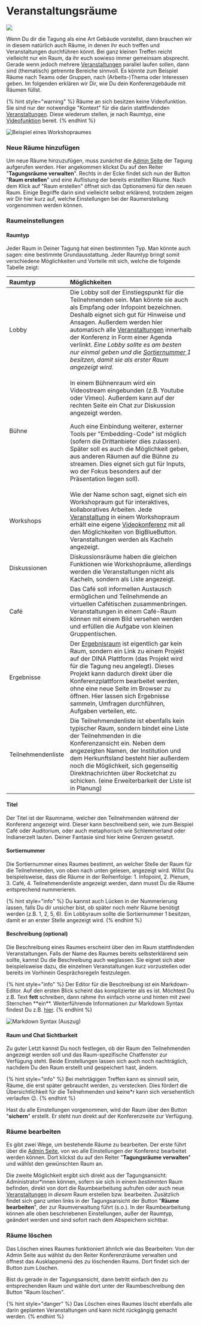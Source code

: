 # Veranstaltungsräume

![](../../.gitbook/assets/gitbook_nachrichten_750x320.jpg)

Wenn Du dir die Tagung als eine Art Gebäude vorstellst, dann brauchen wir in diesem natürlich auch Räume, in denen ihr euch treffen und Veranstaltungen durchführen könnt. Bei ganz kleinen Treffen reicht vielleicht nur ein Raum, da ihr euch sowieso immer gemeinsam absprecht. Gerade wenn jedoch mehrere [Veranstaltungen](../veranstaltungen-erstellen.md) parallel laufen sollen, dann sind \(thematisch\) getrennte Bereiche sinnvoll. Es könnte zum Beispiel Räume nach Teams oder Gruppen, nach \(Arbeits-\)Thema oder Interessen geben. Im folgenden erklären wir Dir, wie Du dein Konferenzgebäude mit Räumen füllst.

{% hint style="warning" %}
Räume an sich besitzen keine Videofunktion. Sie sind nur der notwendige "Kontext" für die darin stattfindenden [Veranstaltungen](../veranstaltungen-erstellen.md). Diese wiederum stellen, je nach Raumtyp, eine [Videofunktion](../bigbluebutton/) bereit.
{% endhint %}

![Beispiel eines Workshopraumes](../../.gitbook/assets/workshopraum.png)

### Neue Räume hinzufügen

Um neue Räume hinzuzufügen, muss zunächst die [Admin Seite](../admin-page.md) der Tagung aufgerufen werden. Hier angekommen klickst Du auf den Reiter "**Tagungsräume verwalten**". Rechts in der Ecke findet sich nun der Button "**Raum erstellen**" und eine Auflistung der bereits erstellten Räume. Nach dem Klick auf "Raum erstellen" öffnet sich das Optionsmenü für den neuen Raum. Einige Begriffe darin sind vielleicht selbst erklärend, trotzdem zeigen wir Dir hier kurz auf, welche Einstellungen bei der Raumerstellung vorgenommen werden können.

### Raumeinstellungen

#### Raumtyp

Jeder Raum in Deiner Tagung hat einen bestimmten Typ. Man könnte auch sagen: eine bestimmte Grundausstattung. Jeder Raumtyp bringt somit verschiedene Möglichkeiten und Vorteile mit sich, welche die folgende Tabelle zeigt: 

<table>
  <thead>
    <tr>
      <th style="text-align:left">Raumtyp</th>
      <th style="text-align:left">M&#xF6;glichkeiten</th>
    </tr>
  </thead>
  <tbody>
    <tr>
      <td style="text-align:left">Lobby</td>
      <td style="text-align:left">Die Lobby soll der Einstiegspunkt f&#xFC;r die Teilnehmenden sein. Man
        k&#xF6;nnte sie auch als Empfang oder Infopoint bezeichnen. Deshalb eignet
        sich gut f&#xFC;r Hinweise und Ansagen. Au&#xDF;erdem werden hier automatisch
        alle <a href="../veranstaltungen-erstellen.md">Veranstaltungen</a> innerhalb
        der Konferenz in Form einer Agenda verlinkt. <em>Eine Lobby sollte es am besten nur einmal geben und die </em>
        <a
        href="./#sortiernummer"><em>Sortiernummer</em>
          </a><em> 1 besitzen, damit sie als erster Raum angezeigt wird.</em>
      </td>
    </tr>
    <tr>
      <td style="text-align:left">B&#xFC;hne</td>
      <td style="text-align:left">
        <p>In einem B&#xFC;hnenraum wird ein Videostream eingebunden (z.B. Youtube
          oder Vimeo). Au&#xDF;erdem kann auf der rechten Seite ein Chat zur Diskussion
          angezeigt werden.</p>
        <p>Auch eine Einbindung weiterer, externer Tools per &quot;Embedding-Code&quot;
          ist m&#xF6;glich (sofern die Drittanbieter dies zulassen). Sp&#xE4;ter
          soll es auch die M&#xF6;glichkeit geben, aus anderen R&#xE4;umen auf die
          B&#xFC;hne zu streamen. Dies eignet sich gut f&#xFC;r Inputs, wo der Fokus
          besonders auf der Pr&#xE4;sentation liegen soll).</p>
      </td>
    </tr>
    <tr>
      <td style="text-align:left">Workshops</td>
      <td style="text-align:left">Wie der Name schon sagt, eignet sich ein Workshopraum gut f&#xFC;r interaktives,
        kollaboratives Arbeiten. Jede <a href="../veranstaltungen-erstellen.md">Veranstaltung</a> in
        einem Workshopraum erh&#xE4;lt eine eigene <a href="../bigbluebutton/">Videokonferenz</a> mit
        all den M&#xF6;glichkeiten von BigBlueButton. Veranstaltungen werden als
        Kacheln angezeigt.</td>
    </tr>
    <tr>
      <td style="text-align:left">Diskussionen</td>
      <td style="text-align:left">Diskussionsr&#xE4;ume haben die gleichen Funktionen wie Workshopr&#xE4;ume,
        allerdings werden die Veranstaltungen nicht als Kacheln, sondern als Liste
        angezeigt.</td>
    </tr>
    <tr>
      <td style="text-align:left">Caf&#xE9;</td>
      <td style="text-align:left">Das Caf&#xE9; soll informellen Austausch erm&#xF6;glichen und Teilnehmende
        an virtuellen Caf&#xE9;tischen zusammenbringen. Veranstaltungen in einem
        Caf&#xE9;-Raum k&#xF6;nnen mit einem Bild versehen werden und erf&#xFC;llen
        die Aufgabe von kleinen Gruppentischen.</td>
    </tr>
    <tr>
      <td style="text-align:left">Ergebnisse</td>
      <td style="text-align:left">Der <a href="ergebnisraum.md">Ergebnisraum</a> ist eigentlich gar kein Raum,
        sondern ein Link zu einem Projekt auf der DINA Plattform (das Projekt wird
        f&#xFC;r die Tagung neu angelegt). Dieses Projekt kann dadurch direkt &#xFC;ber
        die Konferenzplattform bearbeitet werden, ohne eine neue Seite im Browser
        zu &#xF6;ffnen. Hier lassen sich Ergebnisse sammeln, Umfragen durchf&#xFC;hren,
        Aufgaben verteilen, etc.</td>
    </tr>
    <tr>
      <td style="text-align:left">Teilnehmendenliste</td>
      <td style="text-align:left">Die Teilnehmendenliste ist ebenfalls kein typischer Raum, sondern bindet
        eine Liste der Teilnehmenden in die Konferenzansicht ein. Neben dem angezeigten
        Namen, der Institution und dem Herkunftsland besteht hier au&#xDF;erdem
        noch die M&#xF6;glichkeit, sich gegenseitig Direktnachrichten &#xFC;ber
        Rocketchat zu schicken. (eine Erweiterbarkeit der Liste ist in Planung)</td>
    </tr>
  </tbody>
</table>

#### Titel

Der Titel ist der Raumname, welcher den Teilnehmenden während der Konferenz angezeigt wird. Dieser kann beschreibend sein, wie zum Beispiel Café oder Auditorium, oder auch metaphorisch wie Schlemmerland oder Indianerzelt lauten. Deiner Fantasie sind hier keine Grenzen gesetzt.

#### Sortiernummer

Die Sortiernummer eines Raumes bestimmt, an welcher Stelle der Raum für die Teilnehmenden, von oben nach unten gelesen, angezeigt wird. Willst Du beispielsweise, dass die Räume in der Reihenfolge: 1. Infopoint, 2. Plenum, 3. Café, 4. Teilnehmendenliste angezeigt werden, dann musst Du die Räume entsprechend nummerieren. 

{% hint style="info" %}
Du kannst auch Lücken in der Nummerierung lassen, falls Du dir unsicher bist, ob später noch mehr Räume benötigt werden \(z.B. 1, 2, 5, 6\). Ein Lobbyraum sollte die Sortiernummer 1 besitzen, damit er an erster Stelle angezeigt wird.
{% endhint %}

#### Beschreibung \(optional\) <a id="beschreibung"></a>

Die Beschreibung eines Raumes erscheint über den im Raum stattfindenden Veranstaltungen. Falls der Name des Raumes bereits selbsterklärend sein sollte, kannst Du die Beschreibung auch weglassen. Sie eignet sich aber beispielsweise dazu, die einzelnen Veranstaltungen kurz vorzustellen oder bereits im Vorhinein Gesprächsregeln festzulegen.

{% hint style="info" %}
Der Editor für die Beschreibung ist ein Markdown-Editor. Auf den ersten Blick scheint das komplizierter als es ist. Möchtest Du z.B. Text **fett** schreiben, dann rahme ihn einfach vorne und hinten mit zwei Sternchen \*\*ein\*\*. Weiterführende Informationen zur Markdown Syntax findest Du z.B. [hier](https://cmsstash.de/website-praxis/markdown-fur-webseiten).
{% endhint %}

![Markdown Syntax \(Auszug\)](../../.gitbook/assets/markdown.png)

#### Raum und Chat Sichtbarkeit

Zu guter Letzt kannst Du noch festlegen, ob der Raum den Teilnehmenden angezeigt werden soll und das Raum-spezifische Chatfenster zur Verfügung steht. Beide Einstellungen lassen sich auch noch nachträglich, nachdem Du den Raum erstellt und gespeichert hast, ändern.

{% hint style="info" %}
Bei mehrtägigen Treffen kann es sinnvoll sein, Räume, die erst später gebraucht werden, zu verstecken. Dies fördert die Übersichtlichkeit für die Teilnehmenden und keine\*r kann sich versehentlich verlaufen 😉.
{% endhint %}

Hast du alle Einstellungen vorgenommen, wird der Raum über den Button "**sichern**" erstellt. Er steht nun direkt auf der Konferenzseite zur Verfügung.

### Räume bearbeiten

Es gibt zwei Wege, um bestehende Räume zu bearbeiten. Der erste führt über die [Admin Seite](../admin-page.md), von wo alle Einstellungen der Konferenz bearbeitet werden können. Dort klickst du auf den Reiter "**Tagungsräume verwalten**" und wählst den gewünschten Raum an.

Die zweite Möglichkeit ergibt sich direkt aus der Tagungsansicht: Administrator\*innen können, sofern sie sich in einem _bestimmten_ Raum befinden, direkt von dort die Raumbearbeitung aufrufen oder auch neue [Veranstaltungen](../veranstaltungen-erstellen.md) in _diesem_ Raum erstellen bzw. bearbeiten. Zusätzlich findet sich ganz unten links in der Tagungsansicht der Button "**Räume bearbeiten**", der zur Raumverwaltung führt \(s.o.\). In der Raumbearbeitung können alle oben beschriebenen Einstellungen, außer der Raumtyp, geändert werden und sind sofort nach dem Abspeichern sichtbar.

### Räume löschen

Das Löschen eines Raumes funktioniert ähnlich wie das Bearbeiten: Von der Admin Seite aus wählst du den Reiter Konferenzräume verwalten und öffnest das Ausklappmenü des zu löschenden Raums. Dort findet sich der Button zum Löschen.

Bist du gerade in der Tagungsansicht, dann betritt einfach den zu entsprechenden Raum und wähle dort unter der Raumbeschreibung den Button "Raum löschen".

{% hint style="danger" %}
Das Löschen eines Raumes löscht ebenfalls alle darin geplanten Veranstaltungen und kann nicht rückgängig gemacht werden.
{% endhint %}



